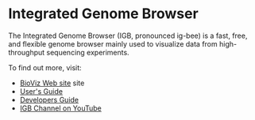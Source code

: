 # Integrated Genome Browser

The Integrated Genome Browser (IGB, pronounced ig-bee) is a fast, free, and flexible genome browser mainly used to visualize data from high-throughput sequencing experiments.

To find out more, visit:

* [BioViz Web site](http://bioviz.org/igb) site 
* [User's Guide](https://wiki.transvar.org/display/igbman/Home) 
* [Developers Guide](https://wiki.transvar.org/display/igbdevelopers/Home)
* [IGB Channel on YouTube](https://www.youtube.com/channel/UC0DA2d3YdbQ55ljkRKHRBkg)